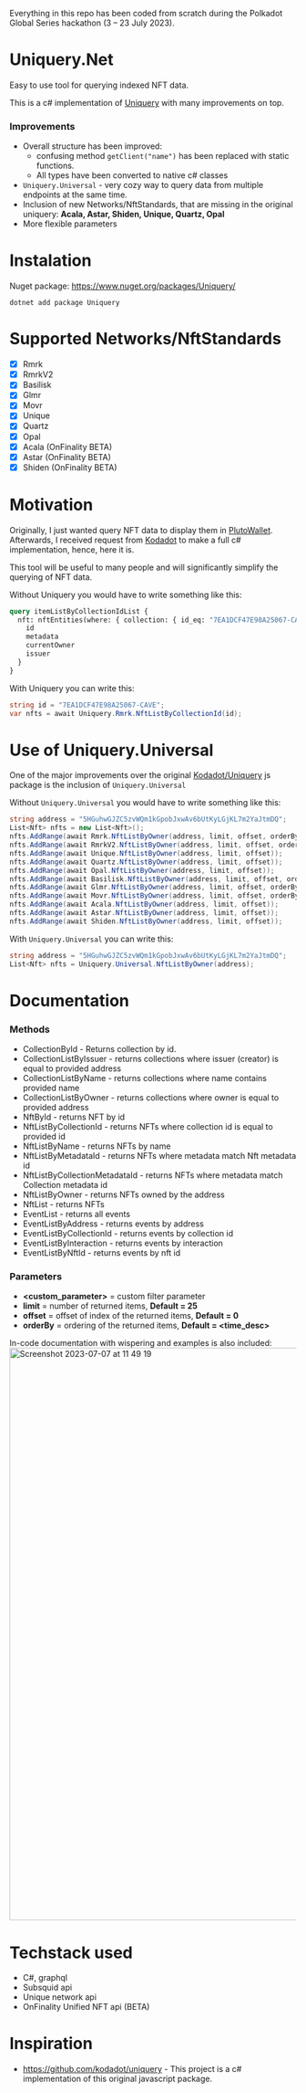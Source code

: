 Everything in this repo has been coded from scratch during the Polkadot Global Series hackathon (3 – 23 July 2023).

# Uniquery.Net

Easy to use tool for querying indexed NFT data.

This is a c# implementation of [Uniquery](https://github.com/kodadot/uniquery) with many improvements on top.

### Improvements

- Overall structure has been improved:
    - confusing method `getClient("name")` has been replaced with static functions.
    - All types have been converted to native c# classes
- `Uniquery.Universal` - very cozy way to query data from multiple endpoints at the same time.
- Inclusion of new Networks/NftStandards, that are missing in the original uniquery: **Acala, Astar, Shiden, Unique, Quartz, Opal**
- More flexible parameters

# Instalation

Nuget package: https://www.nuget.org/packages/Uniquery/
```
dotnet add package Uniquery
```

# Supported Networks/NftStandards

- [x] Rmrk
- [x] RmrkV2
- [x] Basilisk
- [x] Glmr
- [x] Movr
- [x] Unique
- [x] Quartz
- [x] Opal
- [x] Acala (OnFinality BETA)
- [x] Astar (OnFinality BETA)
- [x] Shiden (OnFinality BETA)

# Motivation

Originally, I just wanted query NFT data to display them in [PlutoWallet](https://github.com/RostislavLitovkin/PlutoWallet). Afterwards, I received request from [Kodadot](https://github.com/kodadot) to make a full c# implementation, hence, here it is.

This tool will be useful to many people and will significantly simplify the querying of NFT data.

Without Uniquery you would have to write something like this:

```GraphQL
query itemListByCollectionIdList {
  nft: nftEntities(where: { collection: { id_eq: "7EA1DCF47E98A25067-CAVE" }}) {
    id
    metadata
    currentOwner
    issuer
  }
}
```
With Uniquery you can write this:

```C#
string id = "7EA1DCF47E98A25067-CAVE";
var nfts = await Uniquery.Rmrk.NftListByCollectionId(id);
```

# Use of Uniquery.Universal

One of the major improvements over the original [Kodadot/Uniquery](https://github.com/kodadot/uniquery) js package is the inclusion of
`Uniquery.Universal`

Without `Uniquery.Universal` you would have to write something like this:

```C#
string address = "5HGuhwGJZC5zvWQm1kGpobJxwAv6bUtKyLGjKL7m2YaJtmDQ";
List<Nft> nfts = new List<Nft>();
nfts.AddRange(await Rmrk.NftListByOwner(address, limit, offset, orderBy, forSale, eventsLimit));
nfts.AddRange(await RmrkV2.NftListByOwner(address, limit, offset, orderBy, forSale, eventsLimit));
nfts.AddRange(await Unique.NftListByOwner(address, limit, offset));
nfts.AddRange(await Quartz.NftListByOwner(address, limit, offset));
nfts.AddRange(await Opal.NftListByOwner(address, limit, offset));
nfts.AddRange(await Basilisk.NftListByOwner(address, limit, offset, orderBy, forSale, eventsLimit));
nfts.AddRange(await Glmr.NftListByOwner(address, limit, offset, orderBy, forSale, eventsLimit));
nfts.AddRange(await Movr.NftListByOwner(address, limit, offset, orderBy, forSale, eventsLimit));
nfts.AddRange(await Acala.NftListByOwner(address, limit, offset));
nfts.AddRange(await Astar.NftListByOwner(address, limit, offset));
nfts.AddRange(await Shiden.NftListByOwner(address, limit, offset));
```
With `Uniquery.Universal` you can write this:
```C#
string address = "5HGuhwGJZC5zvWQm1kGpobJxwAv6bUtKyLGjKL7m2YaJtmDQ";
List<Nft> nfts = Uniquery.Universal.NftListByOwner(address);
```

# Documentation

### Methods
- CollectionById - Returns collection by id.
- CollectionListByIssuer - returns collections where issuer (creator) is equal to provided address
- CollectionListByName - returns collections where name contains provided name
- CollectionListByOwner - returns collections where owner is equal to provided address
- NftById - returns NFT by id
- NftListByCollectionId - returns NFTs where collection id is equal to provided id
- NftListByName - returns NFTs by name
- NftListByMetadataId - returns NFTs where metadata match Nft metadata id
- NftListByCollectionMetadataId - returns NFTs where metadata match Collection metadata id
- NftListByOwner - returns NFTs owned by the address
- NftList - returns NFTs
- EventList - returns all events
- EventListByAddress - returns events by address
- EventListByCollectionId - returns events by collection id
- EventListByInteraction - returns events by interaction
- EventListByNftId - returns events by nft id

### Parameters
- **<custom_parameter>** = custom filter parameter
- **limit** = number of returned items, **Default = 25**
- **offset** = offset of index of the returned items, **Default = 0**
- **orderBy** = ordering of the returned items, **Default = <time_desc>**

In-code documentation with wispering and examples is also included:
<img width="1003" alt="Screenshot 2023-07-07 at 11 49 19" src="https://github.com/RostislavLitovkin/Uniquery.Net/assets/77352013/d543d139-d508-4e90-a497-34b3e0b18785">

# Techstack used
- C#, graphql
- Subsquid api
- Unique network api
- OnFinality Unified NFT api (BETA)

# Inspiration

- https://github.com/kodadot/uniquery - This project is a c# implementation of this original javascript package.
